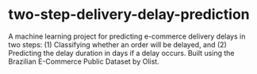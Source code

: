 # two-step-delivery-delay-prediction
A machine learning project for predicting e-commerce delivery delays in two steps:  (1) Classifying whether an order will be delayed, and  (2) Predicting the delay duration in days if a delay occurs.  Built using the Brazilian E-Commerce Public Dataset by Olist.
